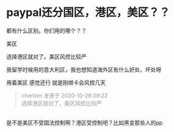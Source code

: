 # paypal还分国区，港区，美区？？


都有什么区别。你们用的哪个？？

美区<img id="aimg_LyMY3" onclick="zoom(this, this.src, 0, 0, 0)" class="zoom" src="https://cdn.jsdelivr.net/gh/hishis/forum-master/public/images/patch.gif" onmouseover="img_onmouseoverfunc(this)" onload="thumbImg(this)" border="0" alt="" />

选择港区就对了。美区风控比较严

我留学时候用的意大利区，我也想知道海外区有什么好处、坏处呀<br />


用着美区 感觉还行 就是刚绑卡会风控几天

<div class="quote"><blockquote><font color="#999999">cherbim 发表于 2020-10-28 09:22</font><br />
<font color="#999999">选择港区就对了。美区风控比较严</font></blockquote></div><br />
是不是美区不受国法控制啊？港区受控制吧？比如黑变那些人的pp
